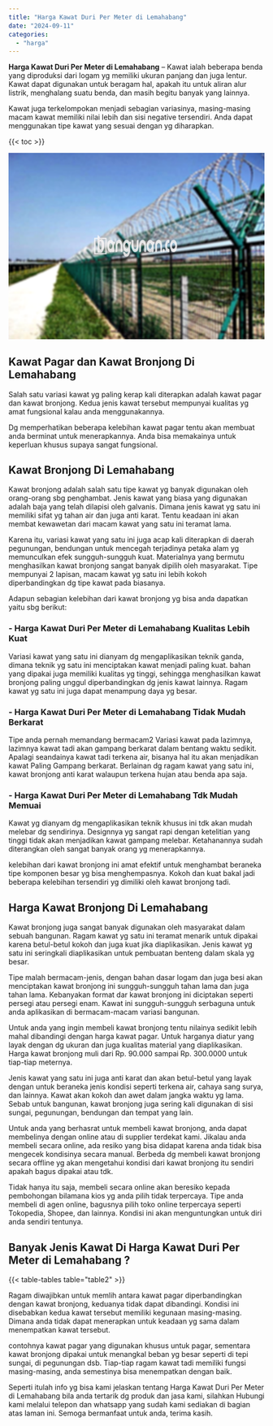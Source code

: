 ```yaml
---
title: "Harga Kawat Duri Per Meter di Lemahabang"
date: "2024-09-11"
categories: 
  - "harga"
---
```


**Harga Kawat Duri Per Meter di Lemahabang** – Kawat ialah beberapa benda yang diproduksi dari logam yg memiliki ukuran panjang dan juga lentur. Kawat dapat digunakan untuk beragam hal, apakah itu untuk aliran alur listrik, menghalang suatu benda, dan masih begitu banyak yang lainnya.

Kawat juga terkelompokan menjadi sebagian variasinya, masing-masing macam kawat memiliki nilai lebih dan sisi negative tersendiri. Anda dapat menggunakan tipe kawat yang sesuai dengan yg diharapkan.

{{< toc >}}

![Harga Kawat Duri Per Meter di Lemahabang](/images/jual-kawat-murah47.png)

## Kawat Pagar dan Kawat Bronjong Di Lemahabang

Salah satu variasi kawat yg paling kerap kali diterapkan adalah kawat pagar dan kawat bronjong. Kedua jenis kawat tersebut mempunyai kualitas yg amat fungsional kalau anda menggunakannya.

Dg memperhatikan beberapa kelebihan kawat pagar tentu akan membuat anda berminat untuk menerapkannya. Anda bisa memakainya untuk keperluan khusus supaya sangat fungsional.

## Kawat Bronjong Di Lemahabang

Kawat bronjong adalah salah satu tipe kawat yg banyak digunakan oleh orang-orang sbg penghambat. Jenis kawat yang biasa yang digunakan adalah baja yang telah dilapisi oleh galvanis. Dimana jenis kawat yg satu ini memiliki sifat yg tahan air dan juga anti karat. Tentu keadaan ini akan membat kewawetan dari macam kawat yang satu ini teramat lama.

Karena itu, variasi kawat yang satu ini juga acap kali diterapkan di daerah pegunungan, bendungan untuk mencegah terjadinya petaka alam yg memunculkan efek sungguh-sungguh kuat. Materialnya yang bermutu menghasilkan kawat bronjong sangat banyak dipilih oleh masyarakat. Tipe mempunyai 2 lapisan, macam kawat yg satu ini lebih kokoh diperbandingkan dg tipe kawat pada biasanya.

Adapun sebagian kelebihan dari kawat bronjong yg bisa anda dapatkan yaitu sbg berikut:

### \- Harga Kawat Duri Per Meter di Lemahabang Kualitas Lebih Kuat

Variasi kawat yang satu ini dianyam dg mengaplikasikan teknik ganda, dimana teknik yg satu ini menciptakan kawat menjadi paling kuat. bahan yang dipakai juga memiliki kualitas yg tinggi, sehingga menghasilkan kawat bronjong paling unggul diperbandingkan dg jenis kawat lainnya. Ragam kawat yg satu ini juga dapat menampung daya yg besar.

### \- Harga Kawat Duri Per Meter di Lemahabang Tidak Mudah Berkarat

Tipe anda pernah memandang bermacam2 Variasi kawat pada lazimnya, lazimnya kawat tadi akan gampang berkarat dalam bentang waktu sedikit. Apalagi seandainya kawat tadi terkena air, bisanya hal itu akan menjadikan kawat Paling Gampang berkarat. Berlainan dg ragam kawat yang satu ini, kawat bronjong anti karat walaupun terkena hujan atau benda apa saja.

### \- Harga Kawat Duri Per Meter di Lemahabang Tdk Mudah Memuai

Kawat yg dianyam dg mengaplikasikan teknik khusus ini tdk akan mudah melebar dg sendirinya. Designnya yg sangat rapi dengan ketelitian yang tinggi tidak akan menjadikan kawat gampang melebar. Ketahanannya sudah diterangkan oleh sangat banyak orang yg menerapkannya.

kelebihan dari kawat bronjong ini amat efektif untuk menghambat beraneka tipe komponen besar yg bisa menghempasnya. Kokoh dan kuat bakal jadi beberapa kelebihan tersendiri yg dimiliki oleh kawat bronjong tadi.

## Harga Kawat Bronjong Di Lemahabang

Kawat bronjong juga sangat banyak digunakan oleh masyarakat dalam sebuah bangunan. Ragam kawat yg satu ini teramat menarik untuk dipakai karena betul-betul kokoh dan juga kuat jika diaplikasikan. Jenis kawat yg satu ini seringkali diaplikasikan untuk pembuatan benteng dalam skala yg besar.

Tipe malah bermacam-jenis, dengan bahan dasar logam dan juga besi akan menciptakan kawat bronjong ini sungguh-sungguh tahan lama dan juga tahan lama. Kebanyakan format dar kawat bronjong ini diciptakan seperti persegi atau persegi enam. Kawat ini sungguh-sungguh serbaguna untuk anda aplikasikan di bermacam-macam variasi bangunan.

Untuk anda yang ingin membeli kawat bronjong tentu nilainya sedikit lebih mahal dibandingi dengan harga kawat pagar. Untuk harganya diatur yang layak dengan dg ukuran dan juga kualitas material yang diaplikasikan. Harga kawat bronjong muli dari Rp. 90.000 sampai Rp. 300.0000 untuk tiap-tiap meternya.

Jenis kawat yang satu ini juga anti karat dan akan betul-betul yang layak dengan untuk beraneka jenis kondisi seperti terkena air, cahaya sang surya, dan lainnya. Kawat akan kokoh dan awet dalam jangka waktu yg lama. Sebab untuk bangunan, kawat bronjong juga sering kali digunakan di sisi sungai, pegunungan, bendungan dan tempat yang lain.

Untuk anda yang berhasrat untuk membeli kawat bronjong, anda dapat membelinya dengan online atau di supplier terdekat kami. Jikalau anda membeli secara online, ada resiko yang bisa didapat karena anda tidak bisa mengecek kondisinya secara manual. Berbeda dg membeli kawat bronjong secara offline yg akan mengetahui kondisi dari kawat bronjong itu sendiri apakah bagus dipakai atau tdk.

Tidak hanya itu saja, membeli secara online akan beresiko kepada pembohongan bilamana kios yg anda pilih tidak terpercaya. Tipe anda membeli di agen online, bagusnya pilih toko online terpercaya seperti Tokopedia, Shopee, dan lainnya. Kondisi ini akan menguntungkan untuk diri anda sendiri tentunya.

## Banyak Jenis Kawat Di Harga Kawat Duri Per Meter di Lemahabang ?

{{< table-tables table="table2" >}}

Ragam diwajibkan untuk memlih antara kawat pagar diperbandingkan dengan kawat bronjong, keduanya tidak dapat dibandingi. Kondisi ini disebabkan kedua kawat tersebut memiliki kegunaan masing-masing. Dimana anda tidak dapat menerapkan untuk keadaan yg sama dalam menempatkan kawat tersebut.

contohnya kawat pagar yang digunakan khusus untuk pagar, sementara kawat bronjong dipakai untuk menangkal beban yg besar seperti di tepi sungai, di pegunungan dsb. Tiap-tiap ragam kawat tadi memiliki fungsi masing-masing, anda semestinya bisa menempatkan dengan baik.

Seperti itulah info yg bisa kami jelaskan tentang Harga Kawat Duri Per Meter di Lemahabang bila anda tertarik dg produk dan jasa kami, silahkan Hubungi kami melalui telepon dan whatsapp yang sudah kami sediakan di bagian atas laman ini. Semoga bermanfaat untuk anda, terima kasih.
